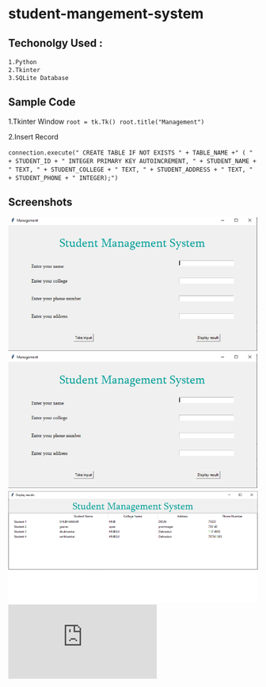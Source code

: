 # student-mangement-system
## Techonolgy Used :
```
1.Python
2.Tkinter
3.SQLite Database
```

## Sample Code 
1.Tkinter Window
``
  root = tk.Tk()
root.title("Management")
``

2.Insert Record

``
connection.execute(" CREATE TABLE IF NOT EXISTS " + TABLE_NAME +" ( " + STUDENT_ID +
                   " INTEGER PRIMARY KEY AUTOINCREMENT, " +
                   STUDENT_NAME + " TEXT, " + STUDENT_COLLEGE + " TEXT, " +
                   STUDENT_ADDRESS + " TEXT, " + STUDENT_PHONE + " INTEGER);")
 ``
   
   ## Screenshots
   ![img](https://github.com/Shubhankar2772/student-mangement-system/blob/master/screenshot.png)
   ![img](https://github.com/Shubhankar2772/student-mangement-system/blob/master/screenshot.png)
   ![img](https://github.com/Shubhankar2772/student-mangement-system/blob/master/screenshot1display.png)
   ![img](https://github.com/Shubhankar2772/student-mangement-system/blob/master/student%20mangementt%20system.py)
   
   

